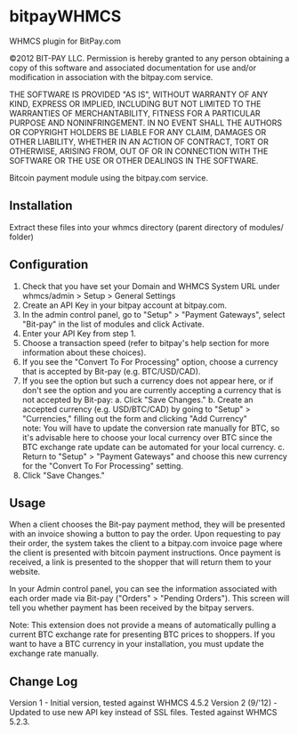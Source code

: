 bitpayWHMCS
===========

WHMCS plugin for BitPay.com

©2012 BIT-PAY LLC.
Permission is hereby granted to any person obtaining a copy of this software
and associated documentation for use and/or modification in association with
the bitpay.com service.

THE SOFTWARE IS PROVIDED "AS IS", WITHOUT WARRANTY OF ANY KIND, EXPRESS OR
IMPLIED, INCLUDING BUT NOT LIMITED TO THE WARRANTIES OF MERCHANTABILITY,
FITNESS FOR A PARTICULAR PURPOSE AND NONINFRINGEMENT. IN NO EVENT SHALL THE
AUTHORS OR COPYRIGHT HOLDERS BE LIABLE FOR ANY CLAIM, DAMAGES OR OTHER
LIABILITY, WHETHER IN AN ACTION OF CONTRACT, TORT OR OTHERWISE, ARISING FROM,
OUT OF OR IN CONNECTION WITH THE SOFTWARE OR THE USE OR OTHER DEALINGS IN
THE SOFTWARE.

Bitcoin payment module using the bitpay.com service.

Installation
------------
Extract these files into your whmcs directory (parent directory of modules/ folder)

Configuration
-------------
1. Check that you have set your Domain and WHMCS System URL under whmcs/admin > Setup > General Settings
1. Create an API Key in your bitpay account at bitpay.com.
2. In the admin control panel, go to "Setup" > "Payment Gateways", select "Bit-pay" in the list of modules and click Activate.
3. Enter your API Key from step 1. 
4. Choose a transaction speed (refer to bitpay's help section for more information about these choices).
5. If you see the "Convert To For Processing" option, choose a currency that is accepted by Bit-pay (e.g. BTC/USD/CAD).
6. If you see the option but such a currency does not appear here, or if don't see the option and you are currently accepting a currency that is not accepted by Bit-pay:
	a. Click "Save Changes."
	b. Create an accepted currency (e.g. USD/BTC/CAD) by going to "Setup" > "Currencies," filling out the form and clicking "Add Currency"  
		note: You will have to update the conversion rate manually for BTC, so it's advisable here to choose your local currency over BTC since the BTC exchange rate update can be automated for your local currency.
	c. Return to "Setup" > "Payment Gateways" and choose this new currency for the "Convert To For Processing" setting.
7. Click "Save Changes."


Usage
-----

When a client chooses the Bit-pay payment method, they will be presented with an invoice showing a button to pay the order.  Upon requesting to pay their order, the system takes the client to a bitpay.com invoice page where the client is presented with bitcoin payment instructions.  Once payment is received, a link is presented to the shopper that will return them to your website.

In your Admin control panel, you can see the information associated with each order made via Bit-pay ("Orders" > "Pending Orders").  This screen will tell you whether payment has been received by the bitpay servers.  

Note: This extension does not provide a means of automatically pulling a current BTC exchange rate for presenting BTC prices to shoppers.  If you want to have a BTC currency in your installation, you must update the exchange rate manually.

Change Log
----------
Version 1
	- Initial version, tested against WHMCS 4.5.2
Version 2 (9/'12)
	- Updated to use new API key instead of SSL files.  Tested against WHMCS 5.2.3.

